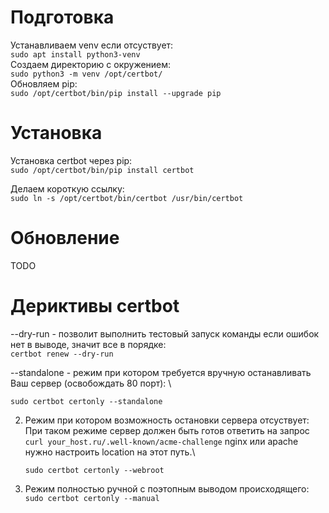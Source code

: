# Подготовка
Устанавливаем venv если отсуствует: \
```sudo apt install python3-venv``` \
Создаем директорию с окружением: \
```sudo python3 -m venv /opt/certbot/``` \
Обновляем pip: \
```sudo /opt/certbot/bin/pip install --upgrade pip```

# Установка 
Установка certbot через pip: \
```sudo /opt/certbot/bin/pip install certbot```

Делаем короткую ссылку: \
```sudo ln -s /opt/certbot/bin/certbot /usr/bin/certbot```

# Обновление 
 TODO
# Дериктивы certbot 

--dry-run - позволит выполнить тестовый запуск команды если ошибок нет в выводе, значит все в порядке: \
```certbot renew --dry-run```

--standalone - режим при котором требуется вручную останавливать Ваш сервер (освобождать 80 порт): \

```sudo certbot certonly --standalone```
  
2. Режим при котором возможность остановки сервера отсуствует:\
При таком режиме сервер должен быть готов ответить на запрос\
```curl your_host.ru/.well-known/acme-challenge```
nginx или apache нужно настроить location на этот путь.\

    ```sudo certbot certonly --webroot```
    
4. Режим полностью ручной с поэтопным выводом происходящего:\
    ```sudo certbot certonly --manual```

